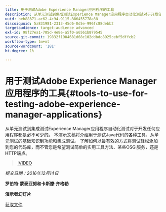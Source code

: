 ```yaml
---
title: 用于测试Adobe Experience Manager应用程序的工具
description: 从单元测试到集成测试Experience Manager应用程序自动化测试对于开发任何应用程序都是必不可少的。 本演示文稿将介绍用于测试Java代码的各种工具，从单元测试的基础知识到功能和集成测试。 了解如何以最有效的方式将测试轻松添加到您的代码库，而不管您是希望测试简单的实用工具方法、某些OSGi服务，还是HTTP端点。
uuid: beb88371-ac62-4c94-9115-886455778a38
discoiquuid: 5a831981-2313-45d6-8d5e-996fc88debb2
targetaudience: target-audience advanced
exl-id: 98f27ea1-705d-4e8e-a5f0-a6561b879545
source-git-commit: 19832f1904681d68c102ddbdc8925cebf5dffcb2
workflow-type: tm+mt
source-wordcount: '181'
ht-degree: 1%

---
```


# 用于测试Adobe Experience Manager应用程序的工具{#tools-to-use-for-testing-adobe-experience-manager-applications}

从单元测试到集成测试Experience Manager应用程序自动化测试对于开发任何应用程序都是必不可少的。 本演示文稿将介绍用于测试Java代码的各种工具，从单元测试的基础知识到功能和集成测试。 了解如何以最有效的方式将测试轻松添加到您的代码库，而不管您是希望测试简单的实用工具方法、某些OSGi服务，还是HTTP端点。

>[!VIDEO](https://video.tv.adobe.com/v/19302/?quality=9)

*提交日期：2016年12月14日*

**罗伯特·蒙泰亚努和卡斯滕·齐格勒**

**演示者幻灯片**

[获取文件](assets/aem-gems-tools-for-testing-12-14-16.pdf)
<!--
[Get back to the Overview](https://helpx.adobe.com/experience-manager/kt/eseminars/gems/aem-index.html)
-->
